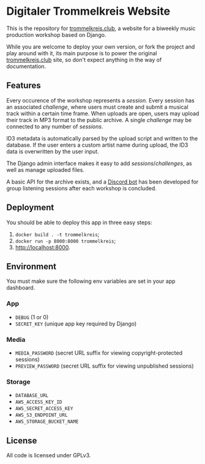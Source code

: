 # Digitaler Trommelkreis Website

This is the repository for [trommelkreis.club](https://trommelkreis.club), a website for a biweekly
music production workshop based on Django.

While you are welcome to deploy your own version, or fork the project and play around with it, its
main purpose is to power the original [trommelkreis.club](https://trommelkreis.club) site, so don't
expect anything in the way of documentation.

## Features

Every occurence of the workshop represents a *session*. Every session has an associated *challenge*,
where users must create and submit a musical track within a certain time frame. When uploads are
open, users may upload their track in MP3 format to the public archive. A single *challenge* may be
connected to any number of *sessions*.

ID3 metadata is automatically parsed by the upload script and written to the database. If the user
enters a custom artist name during upload, the ID3 data is overwritten by the user input.

The Django admin interface makes it easy to add *sessions*/*challenges*, as well as manage uploaded
files.

A basic API for the archive exists, and a [Discord bot](https://github.com/fshstk/trommelbot) has
been developed for group listening sessions after each workshop is concluded.

## Deployment

You should be able to deploy this app in three easy steps:

1. `docker build . -t trommelkreis`;
2. `docker run -p 8000:8000 trommelkreis`;
3. [http://localhost:8000](http://localhost:8000).

## Environment

You must make sure the following env variables are set in your app dashboard.

### App

- `DEBUG` (1 or 0)
- `SECRET_KEY` (unique app key required by Django)

### Media

- `MEDIA_PASSWORD` (secret URL suffix for viewing copyright-protected sessions)
- `PREVIEW_PASSWORD` (secret URL suffix for viewing unpublished sessions)

### Storage

- `DATABASE_URL`
- `AWS_ACCESS_KEY_ID`
- `AWS_SECRET_ACCESS_KEY`
- `AWS_S3_ENDPOINT_URL`
- `AWS_STORAGE_BUCKET_NAME`

## License

All code is licensed under GPLv3.
